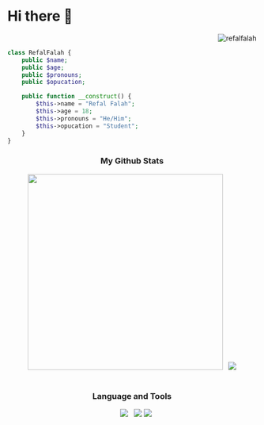 <h1>Hi there 👋</h1>

<p align="end">
    <img src="https://komarev.com/ghpvc/?username=refalfalah&color=blue" alt="refalfalah" />
</p>



```php
class RefalFalah {
    public $name;
    public $age;
    public $pronouns;
    public $opucation;

    public function __construct() {
        $this->name = "Refal Falah";
        $this->age = 18;
        $this->pronouns = "He/Him";
        $this->opucation = "Student";
    }
}
```

<h3 align="center">My Github Stats</h3>
<div align="center">
    <img src="https://github-readme-stats.vercel.app/api?username=refalfalah&show_icons=true&theme=tokyonight" width="395px">&nbsp;&nbsp;
    <img src="https://github-readme-stats.vercel.app/api/top-langs/?username=refalfalah&layout=compact&theme=tokyonight">
</div>

<br>

<h3 align="center">Language and Tools</h3>
<div align="center">
    <img src="https://img.shields.io/badge/html5-%23E34F26.svg?style=for-the-badge&logo=html5&logoColor=white" alt="">
    <img src="https://img.shields.io/badge/css3-%231572B6.svg?style=for-the-badge&logo=css3&logoColor=white" alt="">
    <img src="https://img.shields.io/badge/javascript-%23323330.svg?style=for-the-badge&logo=javascript&logoColor=%23F7DF1E" alt="">
    <img src="https://img.shields.io/badge/php-%23777BB4.svg?style=for-the-badge&logo=php&logoColor=white" alt="">
    <img src="https://img.shields.io/badge/laravel-%23FF2D20.svg?style=for-the-badge&logo=laravel&logoColor=white">
    <img src="https://img.shields.io/badge/git-%23F05033.svg?style=for-the-badge&logo=git&logoColor=white" alt="">
    <img src="https://img.shields.io/badge/github-%23121011.svg?style=for-the-badge&logo=github&logoColor=white" alt="">
    <img src="https://img.shields.io/badge/Visual%20Studio%20Code-0078d7.svg?style=for-the-badge&logo=visual-studio-code&logoColor=white">
    <img src="https://img.shields.io/badge/Ubuntu-E95420?style=for-the-badge&logo=ubuntu&logoColor=white">
</div>

